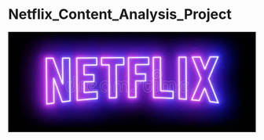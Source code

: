 # Netflix_Content_Analysis_Project
![Netflix logo](https://github.com/Atmesh-Tiwari/Netflix_Content_Analysis_Project/blob/main/N_Logo_Alpha.png)
